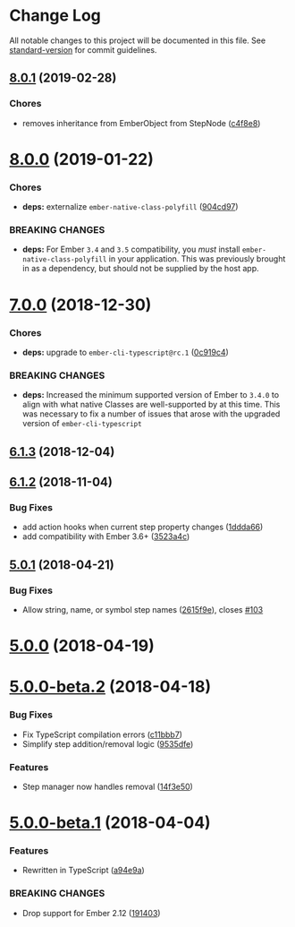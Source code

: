 # Change Log

All notable changes to this project will be documented in this file. See [standard-version](https://github.com/conventional-changelog/standard-version) for commit guidelines.

<a name="8.0.1"></a>

## [8.0.1](https://github.com/alexlafroscia/ember-steps/compare/v8.0.0...v8.0.1) (2019-02-28)

### Chores

* removes inheritance from EmberObject from StepNode ([c4f8e8](https://github.com/alexlafroscia/ember-steps/commit/c4f8e8))

<a name="8.0.0"></a>

# [8.0.0](https://github.com/alexlafroscia/ember-steps/compare/v7.0.0...v8.0.0) (2019-01-22)

### Chores

* **deps:** externalize `ember-native-class-polyfill` ([904cd97](https://github.com/alexlafroscia/ember-steps/commit/904cd97))

### BREAKING CHANGES

* **deps:** For Ember `3.4` and `3.5` compatibility, you _must_ install `ember-native-class-polyfill` in your application. This was previously brought in as a dependency, but should not be supplied by the host app.

<a name="7.0.0"></a>

# [7.0.0](https://github.com/alexlafroscia/ember-steps/compare/v6.1.3...v7.0.0) (2018-12-30)

### Chores

* **deps:** upgrade to `ember-cli-typescript@rc.1` ([0c919c4](https://github.com/alexlafroscia/ember-steps/commit/0c919c4))

### BREAKING CHANGES

* **deps:** Increased the minimum supported version of Ember to
  `3.4.0` to align with what native Classes are well-supported by at
  this time. This was necessary to fix a number of issues that arose
  with the upgraded version of `ember-cli-typescript`

<a name="6.1.3"></a>

## [6.1.3](https://github.com/alexlafroscia/ember-steps/compare/v6.1.2...v6.1.3) (2018-12-04)

<a name="6.1.2"></a>

## [6.1.2](https://github.com/alexlafroscia/ember-steps/compare/v6.1.1...v6.1.2) (2018-11-04)

### Bug Fixes

* add action hooks when current step property changes ([1ddda66](https://github.com/alexlafroscia/ember-steps/commit/1ddda66))
* add compatibility with Ember 3.6+ ([3523a4c](https://github.com/alexlafroscia/ember-steps/commit/3523a4c))

<a name="5.0.1"></a>

## [5.0.1](https://github.com/alexlafroscia/ember-steps/compare/v5.0.0...v5.0.1) (2018-04-21)

### Bug Fixes

* Allow string, name, or symbol step names ([2615f9e](https://github.com/alexlafroscia/ember-steps/commit/2615f9e)), closes [#103](https://github.com/alexlafroscia/ember-steps/issues/103)

<a name="5.0.0"></a>

# [5.0.0](https://github.com/alexlafroscia/ember-steps/compare/v5.0.0-beta.2...v5.0.0) (2018-04-19)

<a name="5.0.0-beta.2"></a>

# [5.0.0-beta.2](https://github.com/alexlafroscia/ember-steps/compare/v5.0.0-beta.1...v5.0.0-beta.2) (2018-04-18)

### Bug Fixes

* Fix TypeScript compilation errors ([c11bbb7](https://github.com/alexlafroscia/ember-steps/commit/c11bbb7))
* Simplify step addition/removal logic ([9535dfe](https://github.com/alexlafroscia/ember-steps/commit/9535dfe))

### Features

* Step manager now handles removal ([14f3e50](https://github.com/alexlafroscia/ember-steps/commit/14f3e50))

<a name="5.0.0-beta.1"></a>

# [5.0.0-beta.1](https://github.com/alexlafroscia/ember-steps/compare/v4.0.0...v5.0.0-beta.1) (2018-04-04)

### Features

* Rewritten in TypeScript ([a94e9a](https://github.com/alexlafroscia/ember-steps/commit/a94e9a))

### BREAKING CHANGES

* Drop support for Ember 2.12 ([191403](https://github.com/alexlafroscia/ember-steps/commit/191403))
